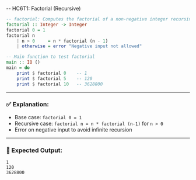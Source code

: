 -- HC6T1: Factorial (Recursive)
```haskell
-- factorial: Computes the factorial of a non-negative integer recursively
factorial :: Integer -> Integer
factorial 0 = 1
factorial n
    | n > 0     = n * factorial (n - 1)
    | otherwise = error "Negative input not allowed"

-- Main function to test factorial
main :: IO ()
main = do
    print $ factorial 0    -- 1
    print $ factorial 5    -- 120
    print $ factorial 10   -- 3628800
```

---

### ✅ Explanation:

* Base case: `factorial 0 = 1`
* Recursive case: `factorial n = n * factorial (n-1)` for `n > 0`
* Error on negative input to avoid infinite recursion

---

### 🧪 Expected Output:

```
1
120
3628800
```
